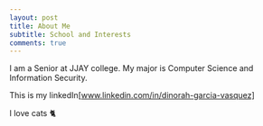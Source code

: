 ```yaml
---
layout: post
title: About Me
subtitle: School and Interests
comments: true
---
```


I am a Senior at JJAY college. My major is Computer Science and Information Security.

This is my linkedIn[www.linkedin.com/in/dinorah-garcia-vasquez]

I love cats 🐈